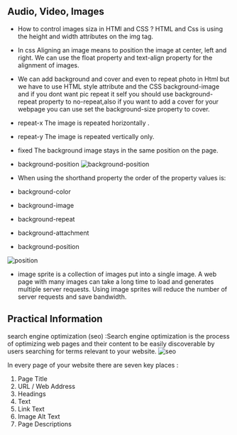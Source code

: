 ## Audio, Video, Images

- How to control images siza in HTMl and CSS ?
 HTML and Css is using the height and width attributes on the img tag.

 - In css Aligning an image means to position the image at center, left and right. We can use the float property and text-align property for the alignment of images.

 - We can add background and cover and even to repeat photo in Html but we have to use  HTML style attribute and the CSS background-image and if you dont want pic repeat it self you should use  background-repeat property to no-repeat,also if you want to add a cover for your webpage you can use set the background-size property to cover.

 - repeat-x The image is repeated horizontally .
 - repeat-y The image is repeated vertically only.
 - fixed The background image stays in the same position on the page.

 - background-position 
 ![background-position](https://i.pinimg.com/originals/a9/84/0a/a9840a7ddb1d028748759e8c47c5796f.gif)


- When using the shorthand property the order of the property values is:

- background-color
- background-image
- background-repeat
- background-attachment
- background-position

![position](http://learn.shayhowe.com/assets/images/courses/html-css/setting-backgrounds-and-gradients/background-position.png)

- image sprite is a collection of images put into a single image. A web page with many images can take a long time to load and generates multiple server requests. Using image sprites will reduce the number of server requests and save bandwidth.


## Practical Information

search engine optimization (seo) :Search engine optimization is the process of optimizing web pages and their content to be easily discoverable by users searching for terms relevant to your website.
 ![seo](https://nazihit.com/php_content/uploads/2020/08/seo.jpg)

 In every page of your website there are seven key places :
 1. Page Title 
 2. URL / Web Address 
 3. Headings 
 4. Text 
 5. Link Text 
 6. Image Alt Text 
 7. Page Descriptions 